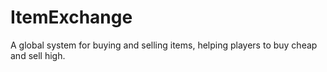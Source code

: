 ItemExchange
============

A global system for buying and selling items, helping players to buy cheap and sell high.
